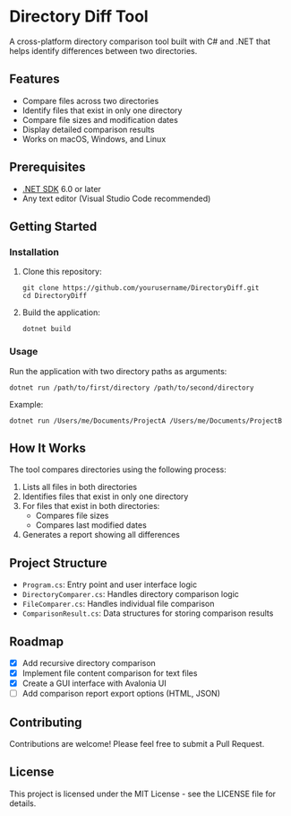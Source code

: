 # Directory Diff Tool

A cross-platform directory comparison tool built with C# and .NET that helps identify differences between two directories.

## Features

- Compare files across two directories
- Identify files that exist in only one directory
- Compare file sizes and modification dates
- Display detailed comparison results
- Works on macOS, Windows, and Linux

## Prerequisites

- [.NET SDK](https://dotnet.microsoft.com/download) 6.0 or later
- Any text editor (Visual Studio Code recommended)

## Getting Started

### Installation

1. Clone this repository:
   ```
   git clone https://github.com/yourusername/DirectoryDiff.git
   cd DirectoryDiff
   ```

2. Build the application:
   ```
   dotnet build
   ```

### Usage

Run the application with two directory paths as arguments:

```
dotnet run /path/to/first/directory /path/to/second/directory
```

Example:
```
dotnet run /Users/me/Documents/ProjectA /Users/me/Documents/ProjectB
```

## How It Works

The tool compares directories using the following process:

1. Lists all files in both directories
2. Identifies files that exist in only one directory
3. For files that exist in both directories:
   - Compares file sizes
   - Compares last modified dates
4. Generates a report showing all differences

## Project Structure

- `Program.cs`: Entry point and user interface logic
- `DirectoryComparer.cs`: Handles directory comparison logic
- `FileComparer.cs`: Handles individual file comparison
- `ComparisonResult.cs`: Data structures for storing comparison results

## Roadmap

- [x] Add recursive directory comparison
- [x] Implement file content comparison for text files
- [x] Create a GUI interface with Avalonia UI
- [ ] Add comparison report export options (HTML, JSON)

## Contributing

Contributions are welcome! Please feel free to submit a Pull Request.

## License

This project is licensed under the MIT License - see the LICENSE file for details.